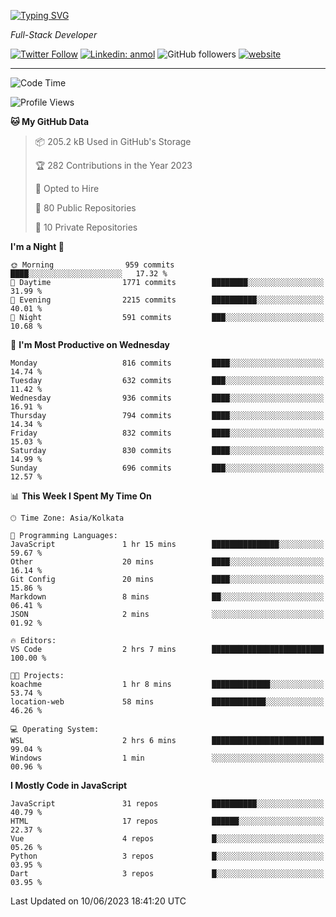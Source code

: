 [![Typing SVG](https://readme-typing-svg.herokuapp.com?lines=HI%2C+I'm+Tonal;I'm+a+Full+Stack+Developer)](https://git.io/typing-svg)

<p><em>Full-Stack Developer</em></p>

[![Twitter Follow](https://img.shields.io/twitter/follow/tonalmathew?style=flat)](https://twitter.com/intent/follow?screen_name=tonalmathew)
[![Linkedin: anmol](https://img.shields.io/badge/tonal-mathew?style=flat-square&logo=Linkedin&logoColor=white&link=https://www.linkedin.com/in/tonal-mathew/)](https://www.linkedin.com/in/tonal-mathew/)
![GitHub followers](https://img.shields.io/github/followers/tonalmathew?label=Follow&style=social)
[![website](https://img.shields.io/badge/Website-46a2f1.svg?&style=flat-square&logo=Google-Chrome&logoColor=white&link=http://tonalmathew.github.io/)](http://tonalmathew.github.io/)

---
<!--START_SECTION:waka-->
![Code Time](http://img.shields.io/badge/Code%20Time-1%2C013%20hrs%2032%20mins-blue)

![Profile Views](http://img.shields.io/badge/Profile%20Views-0-blue)

**🐱 My GitHub Data** 

> 📦 205.2 kB Used in GitHub's Storage 
 > 
> 🏆 282 Contributions in the Year 2023
 > 
> 💼 Opted to Hire
 > 
> 📜 80 Public Repositories 
 > 
> 🔑 10 Private Repositories 
 > 
**I'm a Night 🦉** 

```text
🌞 Morning                959 commits         ████░░░░░░░░░░░░░░░░░░░░░   17.32 % 
🌆 Daytime                1771 commits        ████████░░░░░░░░░░░░░░░░░   31.99 % 
🌃 Evening                2215 commits        ██████████░░░░░░░░░░░░░░░   40.01 % 
🌙 Night                  591 commits         ███░░░░░░░░░░░░░░░░░░░░░░   10.68 % 
```
📅 **I'm Most Productive on Wednesday** 

```text
Monday                   816 commits         ████░░░░░░░░░░░░░░░░░░░░░   14.74 % 
Tuesday                  632 commits         ███░░░░░░░░░░░░░░░░░░░░░░   11.42 % 
Wednesday                936 commits         ████░░░░░░░░░░░░░░░░░░░░░   16.91 % 
Thursday                 794 commits         ████░░░░░░░░░░░░░░░░░░░░░   14.34 % 
Friday                   832 commits         ████░░░░░░░░░░░░░░░░░░░░░   15.03 % 
Saturday                 830 commits         ████░░░░░░░░░░░░░░░░░░░░░   14.99 % 
Sunday                   696 commits         ███░░░░░░░░░░░░░░░░░░░░░░   12.57 % 
```


📊 **This Week I Spent My Time On** 

```text
🕑︎ Time Zone: Asia/Kolkata

💬 Programming Languages: 
JavaScript               1 hr 15 mins        ███████████████░░░░░░░░░░   59.67 % 
Other                    20 mins             ████░░░░░░░░░░░░░░░░░░░░░   16.14 % 
Git Config               20 mins             ████░░░░░░░░░░░░░░░░░░░░░   15.86 % 
Markdown                 8 mins              ██░░░░░░░░░░░░░░░░░░░░░░░   06.41 % 
JSON                     2 mins              ░░░░░░░░░░░░░░░░░░░░░░░░░   01.92 % 

🔥 Editors: 
VS Code                  2 hrs 7 mins        █████████████████████████   100.00 % 

🐱‍💻 Projects: 
koachme                  1 hr 8 mins         █████████████░░░░░░░░░░░░   53.74 % 
location-web             58 mins             ████████████░░░░░░░░░░░░░   46.26 % 

💻 Operating System: 
WSL                      2 hrs 6 mins        █████████████████████████   99.04 % 
Windows                  1 min               ░░░░░░░░░░░░░░░░░░░░░░░░░   00.96 % 
```

**I Mostly Code in JavaScript** 

```text
JavaScript               31 repos            ██████████░░░░░░░░░░░░░░░   40.79 % 
HTML                     17 repos            ██████░░░░░░░░░░░░░░░░░░░   22.37 % 
Vue                      4 repos             █░░░░░░░░░░░░░░░░░░░░░░░░   05.26 % 
Python                   3 repos             █░░░░░░░░░░░░░░░░░░░░░░░░   03.95 % 
Dart                     3 repos             █░░░░░░░░░░░░░░░░░░░░░░░░   03.95 % 
```




 Last Updated on 10/06/2023 18:41:20 UTC
<!--END_SECTION:waka-->
